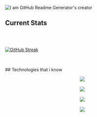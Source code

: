 
![I am GitHub Readme Generator's creator](https://scontent.fdac147-1.fna.fbcdn.net/v/t39.30808-6/408465965_2117619295257058_7259010844846063845_n.jpg?_nc_cat=111&ccb=1-7&_nc_sid=3635dc&_nc_eui2=AeG9AYsufZLH0c-SReXSomkmvc7OUpR9vO69zs5SlH287iVG3Zt6K60TjzbdF9YypSaING_TYEQnb4Cpstbhxl9f&_nc_ohc=5YHYJ4qHoIgAX9zbRSI&_nc_ht=scontent.fdac147-1.fna&oh=00_AfD__vVLgZAzDwdpVpFqcEEi2yfU_2lSE0Kd-CjHGsOgIA&oe=6578AE7D)

## Current Stats
<br/><br/>
<P align="center">
  
[![GitHub Streak](https://github-readme-streak-stats.herokuapp.com?user=SakibAlHasan10&theme=dark&hide_border=true&ring=39D5FF&fire=39D5FF&currStreakNum=39D5FF&currStreakLabel=39D5FF&dates=FFFFFF&stroke=023047&sideNums=80ED99&sideLabels=80ED99)](https://git.io/streak-stats)
</P>
<br/><br/>
## Technologies that i know

<p align="center" >
  <a href="https://skillicons.dev">
    <img src="https://skillicons.dev/icons?i=html,css,js" /> <br/> <br/>
    <img src="https://skillicons.dev/icons?i=react,redux,nextjs,materialui,tailwind,firebase" /> <br/><br/>
    <img src="https://skillicons.dev/icons?i=nodejs,express,mongodb" /> <br/><br/>
    <img src="https://skillicons.dev/icons?i=git,github,netlify,vercel,vscode" />
  </a>
</p>
